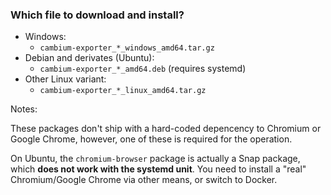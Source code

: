 ### Which file to download and install?

- Windows:
  - `cambium-exporter_*_windows_amd64.tar.gz`
- Debian and derivates (Ubuntu):
  - `cambium-exporter_*_amd64.deb` (requires systemd)
- Other Linux variant:
  - `cambium-exporter_*_linux_amd64.tar.gz`

Notes:

These packages don't ship with a hard-coded depencency to Chromium or Google Chrome, however, one of these is required for the operation.

On Ubuntu, the `chromium-browser` package is actually a Snap package, which **does not work with the systemd unit**. You need to install a "real" Chromium/Google Chrome via other means, or switch to Docker.
